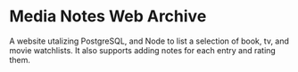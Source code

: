 # Media Notes Web Archive

A website utalizing PostgreSQL, and Node to list a selection of book, tv, and movie watchlists.
It also supports adding notes for each entry and rating them.
